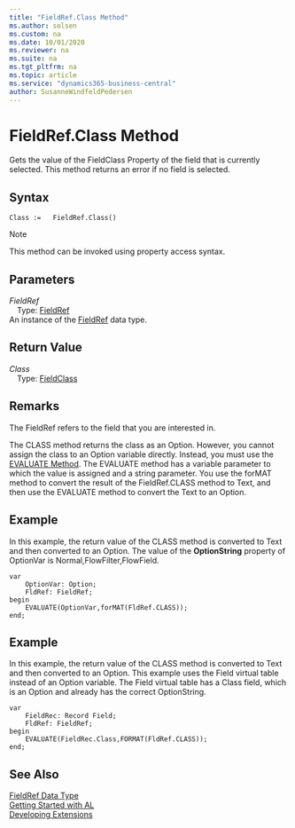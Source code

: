 ```yaml
---
title: "FieldRef.Class Method"
ms.author: solsen
ms.custom: na
ms.date: 10/01/2020
ms.reviewer: na
ms.suite: na
ms.tgt_pltfrm: na
ms.topic: article
ms.service: "dynamics365-business-central"
author: SusanneWindfeldPedersen
---
```

[//]: # (START>DO_NOT_EDIT)
[//]: # (IMPORTANT:Do not edit any of the content between here and the END>DO_NOT_EDIT.)
[//]: # (Any modifications should be made in the .xml files in the ModernDev repo.)
# FieldRef.Class Method
Gets the value of the FieldClass Property of the field that is currently selected. This method returns an error if no field is selected.


## Syntax
```
Class :=   FieldRef.Class()
```
> [!NOTE]  
> This method can be invoked using property access syntax.  

## Parameters
*FieldRef*  
&emsp;Type: [FieldRef](fieldref-data-type.md)  
An instance of the [FieldRef](fieldref-data-type.md) data type.  

## Return Value
*Class*  
&emsp;Type: [FieldClass](../fieldclass/fieldclass-option.md)  
  


[//]: # (IMPORTANT: END>DO_NOT_EDIT)

## Remarks  
 The FieldRef refers to the field that you are interested in.  
  
 The CLASS method returns the class as an Option. However, you cannot assign the class to an Option variable directly. Instead, you must use the [EVALUATE Method](../../methods/devenv-evaluate-method.md). The EVALUATE method has a variable parameter to which the value is assigned and a string parameter. You use the forMAT method to convert the result of the FieldRef.CLASS method to Text, and then use the EVALUATE method to convert the Text to an Option.  
  
## Example  
 In this example, the return value of the CLASS method is converted to Text and then converted to an Option. The value of the **OptionString** property of OptionVar is Normal,FlowFilter,FlowField.  
  
```  
var
    OptionVar: Option;
    FldRef: FieldRef;
begin
    EVALUATE(OptionVar,forMAT(FldRef.CLASS));  
end;
```  
  
## Example  
 In this example, the return value of the CLASS method is converted to Text and then converted to an Option. This example uses the Field virtual table instead of an Option variable. The Field virtual table has a Class field, which is an Option and already has the correct OptionString.  

```
var
    FieldRec: Record Field;
    FldRef: FieldRef;
begin
    EVALUATE(FieldRec.Class,FORMAT(FldRef.CLASS));  
end;
```  
  

## See Also
[FieldRef Data Type](fieldref-data-type.md)  
[Getting Started with AL](../../devenv-get-started.md)  
[Developing Extensions](../../devenv-dev-overview.md)
